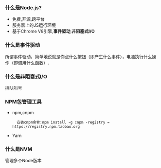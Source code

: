 ### 什么是Node.js?
+ 免费,开源,跨平台
+ 服务器上的JS运行环境
+ 基于Chrome V8引擎,**事件驱动**,**非阻塞式I/O**

### 什么是事件驱动
所谓事件驱动，简单地说就是你点什么按钮（即产生什么事件），电脑执行什么操作（即调用什么函数）.

### 什么是非阻塞式I/O
排队叫号

### NPM包管理工具
+ npm,cnpm
        
        安装cnpm命令:npm install -g cnpm -registry = https://registry.npm.taobao.org
+ Yarn


### 什么是NVM
管理多个Node版本
